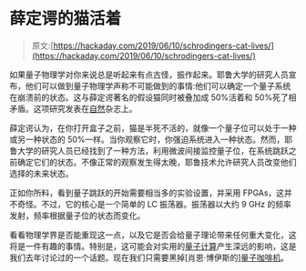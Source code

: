 # 薛定谔的猫活着

> 原文:[https://hackaday.com/2019/06/10/schrodingers-cat-lives/](https://hackaday.com/2019/06/10/schrodingers-cat-lives/)

如果量子物理学对你来说总是听起来有点古怪，振作起来。耶鲁大学的研究人员宣布，他们可以做到量子物理学声称不可能做到的事情:他们可以确定一个量子系统在崩溃前的状态。这与薛定谔著名的假设猫同时被叠加成 50%活着和 50%死了相矛盾。这项研究发表在[自然](https://www.nature.com/articles/s41586-019-1287-z)杂志上。

薛定谔认为，在你打开盒子之前，猫是半死不活的，就像一个量子位可以处于一种或另一种状态的 50%一样。当你观察它时，你强迫系统进入一种状态。然而，耶鲁大学的研究人员已经找到了一种方法，利用微波间接监控量子位，在系统跳跃之前确定它们的状态。不像正常的观察发生得太晚，耶鲁技术允许研究人员改变他们选择的未来状态。

正如你所料，看到量子跳跃的开始需要相当多的实验设置，并采用 FPGAs，这并不奇怪。不过，它的核心是一个简单的 LC 振荡器。振荡器以大约 9 GHz 的频率发射，频率根据量子位的状态而变化。

看看物理学界是否能重现这一点，以及它是否会给量子理论带来任何重大变化，这将是一件有趣的事情。特别是，这可能会对实用的[量子计算](https://hackaday.com/2018/01/24/quantum-weirdness-in-your-browser/)产生深远的影响，这是我们去年讨论过的一个话题。现在我们只需要黑掉[肖恩·博伊斯的][量子咖啡机](https://hackaday.com/2019/04/01/schrodinger-quantum-percolator-makes-half-decent-coffee/)。